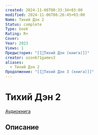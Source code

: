 ```yaml
---
created: 2024-11-06T00:33:34+03:00
modified: 2024-11-06T08:26:45+03:00
Name: Тихий Дэн 2
Status: complete
Type: book
Rating: R+
Cover: 
Year: 2023
Views: 1
Предыстория: "[[📘Тихий Дэн (книга)]]"
creator: ozon671games3
aliases:
  - Тихий Дэн 2
Продолжение: "[[📘Тихий Дэн 3 (книга)]]"
---
```


# Тихий Дэн 2

[Аудиокнига](https://youtu.be/bIUTky60N8Q?si=Qbu2czGIipk6azXZ)



## Описание


